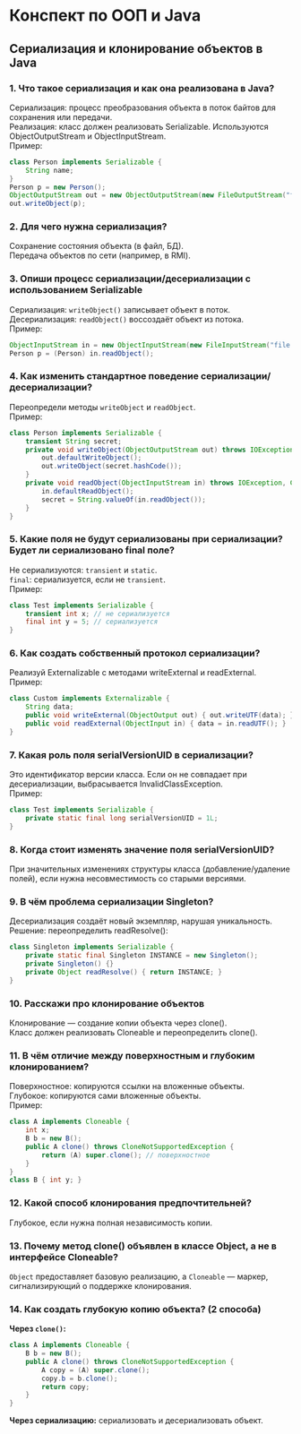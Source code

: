 # Конспект по ООП и Java

## Сериализация и клонирование объектов в Java

### 1. Что такое сериализация и как она реализована в Java?
Сериализация: процесс преобразования объекта в поток байтов для сохранения или передачи.  
Реализация: класс должен реализовать Serializable. Используются ObjectOutputStream и ObjectInputStream.  
Пример:
```java
class Person implements Serializable {
    String name;
}
Person p = new Person();
ObjectOutputStream out = new ObjectOutputStream(new FileOutputStream("file.ser"));
out.writeObject(p);
```

### 2. Для чего нужна сериализация?
Сохранение состояния объекта (в файл, БД).  
Передача объектов по сети (например, в RMI).  

### 3. Опиши процесс сериализации/десериализации с использованием Serializable
Сериализация: `writeObject()` записывает объект в поток.  
Десериализация: `readObject()` воссоздаёт объект из потока.  
Пример:
```java
ObjectInputStream in = new ObjectInputStream(new FileInputStream("file.ser"));
Person p = (Person) in.readObject();
```

### 4. Как изменить стандартное поведение сериализации/десериализации?
Переопредели методы `writeObject` и `readObject`.  
Пример:
```java
class Person implements Serializable {
    transient String secret;
    private void writeObject(ObjectOutputStream out) throws IOException {
        out.defaultWriteObject();
        out.writeObject(secret.hashCode());
    }
    private void readObject(ObjectInputStream in) throws IOException, ClassNotFoundException {
        in.defaultReadObject();
        secret = String.valueOf(in.readObject());
    }
}
```

### 5. Какие поля не будут сериализованы при сериализации? Будет ли сериализовано final поле?
Не сериализуются: `transient` и `static`.  
`final`: сериализуется, если не `transient`.  
Пример:
```java
class Test implements Serializable {
    transient int x; // не сериализуется
    final int y = 5; // сериализуется
}
```

### 6. Как создать собственный протокол сериализации?
Реализуй Externalizable с методами writeExternal и readExternal.  
Пример:
```java
class Custom implements Externalizable {
    String data;
    public void writeExternal(ObjectOutput out) { out.writeUTF(data); }
    public void readExternal(ObjectInput in) { data = in.readUTF(); }
}
```

### 7. Какая роль поля serialVersionUID в сериализации?
Это идентификатор версии класса. Если он не совпадает при десериализации, выбрасывается InvalidClassException.  
Пример:
```java
class Test implements Serializable {
    private static final long serialVersionUID = 1L;
}
```

### 8. Когда стоит изменять значение поля serialVersionUID?
При значительных изменениях структуры класса (добавление/удаление полей), если нужна несовместимость со старыми версиями.

### 9. В чём проблема сериализации Singleton?
Десериализация создаёт новый экземпляр, нарушая уникальность.  
Решение: переопределить readResolve():
```java
class Singleton implements Serializable {
    private static final Singleton INSTANCE = new Singleton();
    private Singleton() {}
    private Object readResolve() { return INSTANCE; }
}
```

### 10. Расскажи про клонирование объектов
Клонирование — создание копии объекта через clone().  
Класс должен реализовать Cloneable и переопределить clone().

### 11. В чём отличие между поверхностным и глубоким клонированием?
Поверхностное: копируются ссылки на вложенные объекты.  
Глубокое: копируются сами вложенные объекты.  
Пример:
```java
class A implements Cloneable {
    int x;
    B b = new B();
    public A clone() throws CloneNotSupportedException {
        return (A) super.clone(); // поверхностное
    }
}
class B { int y; }
```

### 12. Какой способ клонирования предпочтительней?
Глубокое, если нужна полная независимость копии.

### 13. Почему метод clone() объявлен в классе Object, а не в интерфейсе Cloneable?
`Object` предоставляет базовую реализацию, а `Cloneable` — маркер, сигнализирующий о поддержке клонирования.

### 14. Как создать глубокую копию объекта? (2 способа)
**Через `clone()`:**
```java
class A implements Cloneable {
    B b = new B();
    public A clone() throws CloneNotSupportedException {
        A copy = (A) super.clone();
        copy.b = b.clone();
        return copy;
    }
}
```
**Через сериализацию:** сериализовать и десериализовать объект.
